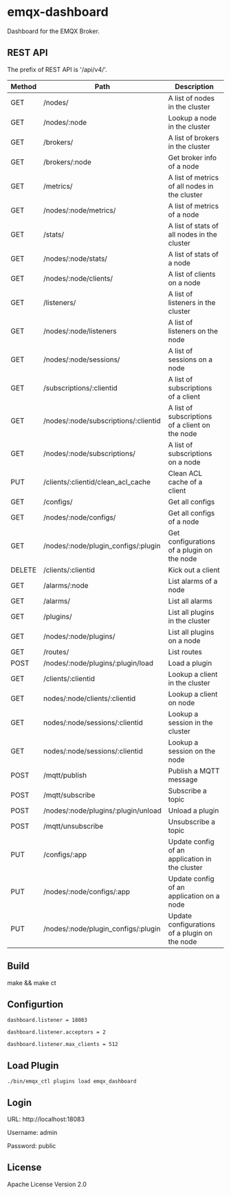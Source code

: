 
emqx-dashboard
==============

Dashboard for the EMQX Broker.

REST API
--------

The prefix of REST API is '/api/v4/'.

Method | Path                                  |    Description
-------|---------------------------------------|------------------------------------
GET    |  /nodes/                              |  A list of nodes in the cluster
GET    |  /nodes/:node                         |  Lookup a node in the cluster
GET    |  /brokers/                            |  A list of brokers in the cluster
GET    |  /brokers/:node                       |  Get broker info of a node
GET    |  /metrics/                            |  A list of metrics of all nodes in the cluster
GET    |  /nodes/:node/metrics/                |  A list of metrics of a node
GET    |  /stats/                              |  A list of stats of all nodes in the cluster
GET    |  /nodes/:node/stats/                  |  A list of stats of a node
GET    |  /nodes/:node/clients/                |  A list of clients on a node
GET    |  /listeners/                          |  A list of listeners in the cluster
GET    |  /nodes/:node/listeners               |  A list of listeners on the node
GET    |  /nodes/:node/sessions/               |  A list of sessions on a node
GET    |  /subscriptions/:clientid             |  A list of subscriptions of a client
GET    |  /nodes/:node/subscriptions/:clientid |  A list of subscriptions of a client on the node
GET    |  /nodes/:node/subscriptions/          |  A list of subscriptions on a node
PUT    |  /clients/:clientid/clean_acl_cache   |  Clean ACL cache of a client
GET    |  /configs/                            |  Get all configs
GET    |  /nodes/:node/configs/                |  Get all configs of a node
GET    |  /nodes/:node/plugin_configs/:plugin  |  Get configurations of a plugin on the node
DELETE |  /clients/:clientid                   |  Kick out a client
GET    |  /alarms/:node                        |  List alarms of a node
GET    |  /alarms/                             |  List all alarms
GET    |  /plugins/                            |  List all plugins in the cluster
GET    |  /nodes/:node/plugins/                |  List all plugins on a node
GET    |  /routes/                             |  List routes
POST   |  /nodes/:node/plugins/:plugin/load    |  Load a plugin
GET    |  /clients/:clientid                   |  Lookup a client in the cluster
GET    |  nodes/:node/clients/:clientid        |  Lookup a client on node
GET    |  nodes/:node/sessions/:clientid       |  Lookup a session in the cluster
GET    |  nodes/:node/sessions/:clientid       |  Lookup a session on the node
POST   |  /mqtt/publish                        |  Publish a MQTT message
POST   |  /mqtt/subscribe                      |  Subscribe a topic
POST   |  /nodes/:node/plugins/:plugin/unload  |  Unload a plugin
POST   |  /mqtt/unsubscribe                    |  Unsubscribe a topic
PUT    |  /configs/:app                        |  Update config of an application in the cluster
PUT    |  /nodes/:node/configs/:app            |  Update config of an application on a node
PUT    |  /nodes/:node/plugin_configs/:plugin  |  Update configurations of a plugin on the node

Build
-----

make && make ct

Configurtion
------------

```
dashboard.listener = 18083

dashboard.listener.acceptors = 2

dashboard.listener.max_clients = 512
```

Load Plugin
-----------

```
./bin/emqx_ctl plugins load emqx_dashboard
```

Login
-----

URL: http://localhost:18083

Username: admin

Password: public

License
-------

Apache License Version 2.0


